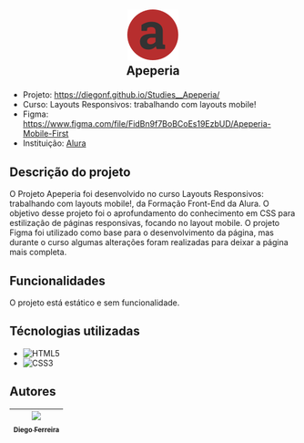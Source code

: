 ## <p align="center">![logo da Apeperia](./img/logo.svg)<br>Apeperia</p>

* Projeto: https://diegonf.github.io/Studies__Apeperia/
* Curso: Layouts Responsivos: trabalhando com layouts mobile!
* Figma: https://www.figma.com/file/FidBn9f7BoBCoEs19EzbUD/Apeperia-Mobile-First
* Instituição: [Alura](https://www.alura.com.br)

## Descrição do projeto
O Projeto Apeperia foi desenvolvido no curso Layouts Responsivos: trabalhando com layouts mobile!, da Formação Front-End da Alura.
O objetivo desse projeto foi o aprofundamento do conhecimento em CSS para estilização de páginas responsivas, focando no layout mobile.
O projeto Figma foi utilizado como base para o desenvolvimento da página, mas durante o curso algumas alterações foram realizadas para deixar a página mais completa.

## Funcionalidades
O projeto está estático e sem funcionalidade.

## Técnologias utilizadas
* ![HTML5](https://img.shields.io/badge/-HTML5-E34F26?style=flat-square&logo=html5&logoColor=white) 
* ![CSS3](https://img.shields.io/badge/-CSS3-1572B6?style=flat-square&logo=css3)

## Autores
| [<img src="https://avatars.githubusercontent.com/u/97759524?v=4" width=115><br><sub>Diego Ferreira</sub>](https://github.com/diegonf) | 
| :---: |